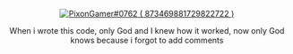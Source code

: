 <p align="center">
  <a href="https://discord.com/users/873469881729822722">
     <img src="https://discord.c99.nl/widget/theme-4/873469881729822722.png" alt="PixonGamer#0762 ( 873469881729822722 )"/>
       </a>
</p>

<p align='center'>When i wrote this code, only God and I knew how it worked, now only God knows because i forgot to add comments</p>
